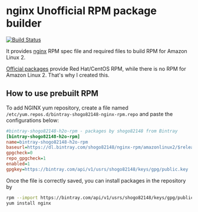 nginx Unofficial RPM package builder
==================================

[![Build Status](https://travis-ci.com/shogo82148/nginx-rpm.svg?branch=master)](https://travis-ci.com/shogo82148/nginx-rpm)

It provides [nginx](https://www.nginx.com/) RPM spec file and required files to build RPM for Amazon Linux 2.

[Official packages](https://nginx.org/en/linux_packages.html) provide Red Hat/CentOS RPM,
while there is no RPM for Amazon Linux 2.
That's why I created this.


## How to use prebuilt RPM

To add NGINX yum repository, create a file named `/etc/yum.repos.d/bintray-shogo82148-nginx-rpm.repo` and paste the configurations below:

```ini
#bintray-shogo82148-h2o-rpm - packages by shogo82148 from Bintray
[bintray-shogo82148-h2o-rpm]
name=bintray-shogo82148-h2o-rpm
baseurl=https://dl.bintray.com/shogo82148/nginx-rpm/amazonlinux2/$releasever/$basearch/
gpgcheck=0
repo_gpgcheck=1
enabled=1
gpgkey=https://bintray.com/api/v1/usrs/shogo82148/keys/gpg/public.key
```

Once the file is correctly saved, you can install packages in the repository by

```bash
rpm --import https://bintray.com/api/v1/usrs/shogo82148/keys/gpg/public.key
yum install nginx
```
